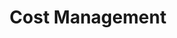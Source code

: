 ---
layout: sub-service
order: 2
title: "Cost Management"
parent: "Corporate Finance and Revenue Management"
description: "It all boils down to money! We assist our clients in maximizing their resources by operating at the intersection of cost and efficiency. Our strategies trim expenses from the business while bolstering the bottom line and maintaining quality and customer satisfaction, ensuring every dollar spent propels your organization's success."
approach: "We integrate financial expertise with operational insights to deliver strategies that drive profitability and efficiency. Our data-driven approach identifies key financial metrics and develops tailored solutions to enhance your financial performance."
intro: "Maximizing resources through a blend of financial expertise and operational insights to enhance profitability and efficiency."
focus_areas:
  - title: "Spend Analysis and Optimization"
    content: "We conduct exhaustive spend analyses to pinpoint cost-saving opportunities across your organization."
  - title: "Zero-Based Budgeting"
    content: "We execute zero-based budgeting approaches to synchronize spending with strategic priorities."
  - title: "Operational Cost Reduction"
    content: "We identify and eliminate inefficiencies in your operations to curtail costs without compromising quality."
  - title: "Shared Services Optimization"
    content: "We help architect and implement shared services models to slash overhead and boost efficiency."
  - title: "Vendor Management and Procurement Optimization"
    content: "We refine your procurement processes and vendor relationships to reduce costs and elevate service levels."
why_choose:
  - "Comprehensive Spend Analysis"
  - "Strategic Budgeting Alignment"
  - "Operational Efficiency Enhancement"
  - "Shared Services Efficiency"
  - "Procurement and Vendor Optimization"
cta: "Contact us to learn how our Corporate Finance services can enhance your financial operations and drive sustainable business growth."
icon: "fa-wallet"
color: "mustard" 
image: "/assets/images/backgrounds/cost-management.webp"
---